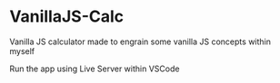 # VanillaJS-Calc
Vanilla JS calculator made to engrain some vanilla JS concepts within myself


Run the app using Live Server within VSCode
